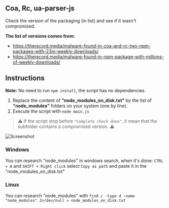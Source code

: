 ## Coa, Rc, ua-parser-js

Check the version of the packaging (in list) and see if it wasn't compromised.

__The list of versions comes from:__
* https://therecord.media/malware-found-in-coa-and-rc-two-npm-packages-with-23m-weekly-downloads/
* https://therecord.media/malware-found-in-npm-package-with-millions-of-weekly-downloads/

## Instructions
**Note:** No need to run `npm install`, the script has no dependencies.
1. Replace the content of **"node_modules_on_disk.txt"** by the list of **"node_modules"** folders on your system (one by line).
2. Execute the script with `node main.js`

> ⚠️ If the script stop before `"Complete check done"`, it mean that the subfolder contains a compromised version. ⚠️

![Screenshot](https://raw.githubusercontent.com/oom-/check_compromised_coa_rc_ua-parser-je_version/master/screenshot.jpg)

### Windows
You can research "node_modules" in windows search, when it's done: `CTRL + A` and `SHIFT + Right click` select `Copy as path` and paste it in the "node_modules_on_disk.txt"

### Linux
You can research "node_modules" with `find / -type d -name "node_modules" 2>/dev/null > node_modules_on_disk.txt`
